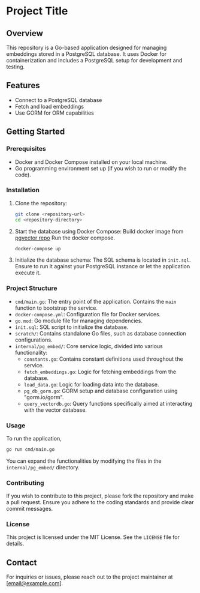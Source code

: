 # Project Title

## Overview
This repository is a Go-based application designed for managing embeddings stored in a PostgreSQL database. It uses Docker for containerization and includes a PostgreSQL setup for development and testing.

## Features
- Connect to a PostgreSQL database
- Fetch and load embeddings
- Use GORM for ORM capabilities 

## Getting Started

### Prerequisites
- Docker and Docker Compose installed on your local machine.
- Go programming environment set up (if you wish to run or modify the code).

### Installation
1. Clone the repository:
   ```bash
   git clone <repository-url>
   cd <repository-directory>
   ```

2. Start the database using Docker Compose:
    Build docker image from [pgvector repo](https://github.com/pgvector/pgvector.git)
    Run the docker compose.
   ```bash
   docker-compose up
   ```

3. Initialize the database schema:
   The SQL schema is located in `init.sql`. Ensure to run it against your PostgreSQL instance or let the application execute it.

### Project Structure
- `cmd/main.go`: The entry point of the application. Contains the `main` function to bootstrap the service.
- `docker-compose.yml`: Configuration file for Docker services.
- `go.mod`: Go module file for managing dependencies.
- `init.sql`: SQL script to initialize the database.
- `scratch/`: Contains standalone Go files, such as database connection configurations.
- `internal/pg_embed/`: Core service logic, divided into various functionality:
  - `constants.go`: Contains constant definitions used throughout the service.
  - `fetch_embeddings.go`: Logic for fetching embeddings from the database.
  - `load_data.go`: Logic for loading data into the database.
  - `pg_db_gorm.go`: GORM setup and database configuration using "gorm.io/gorm".
  - `query_vectordb.go`: Query functions specifically aimed at interacting with the vector database.

### Usage
To run the application, 

```bash
go run cmd/main.go
```
You can expand the functionalities by modifying the files in the `internal/pg_embed/` directory.

### Contributing
If you wish to contribute to this project, please fork the repository and make a pull request. Ensure you adhere to the coding standards and provide clear commit messages.

### License
This project is licensed under the MIT License. See the `LICENSE` file for details.

## Contact
For inquiries or issues, please reach out to the project maintainer at [email@example.com].

